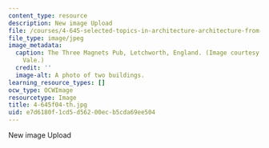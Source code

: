 ```yaml
---
content_type: resource
description: New image Upload
file: /courses/4-645-selected-topics-in-architecture-architecture-from-1750-to-the-present-fall-2004/e7d6180f1cd5d56200ecb5cda69ee504_4-645f04-th.jpg
file_type: image/jpeg
image_metadata:
  caption: The Three Magnets Pub, Letchworth, England. (Image courtesy of Prof. Larry
    Vale.)
  credit: ''
  image-alt: A photo of two buildings.
learning_resource_types: []
ocw_type: OCWImage
resourcetype: Image
title: 4-645f04-th.jpg
uid: e7d6180f-1cd5-d562-00ec-b5cda69ee504
---
```

New image Upload

